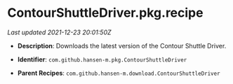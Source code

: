 # ContourShuttleDriver.pkg.recipe

_Last updated 2021-12-23 20:01:50Z_

- **Description**: Downloads the latest version of the Contour Shuttle Driver.

- **Identifier**: `com.github.hansen-m.pkg.ContourShuttleDriver`

- **Parent Recipes**: `com.github.hansen-m.download.ContourShuttleDriver`
